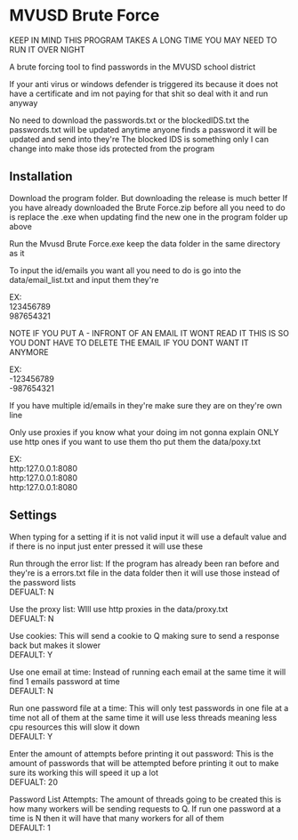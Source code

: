 # MVUSD Brute Force
KEEP IN MIND THIS PROGRAM TAKES A LONG TIME YOU MAY NEED TO RUN IT OVER NIGHT

A brute forcing tool to find passwords in the MVUSD school district  


If your anti virus or windows defender is triggered its because it does not have a certificate and im not paying for that shit so deal with it and run anyway

No need to download the passwords.txt or the blockedIDS.txt the passwords.txt will be updated anytime anyone finds a password it will be updated and send into they're
The blocked IDS is something only I can change into make those ids protected from the program

## Installation 
Download the program folder. But downloading the release is much better
If you have already downloaded the Brute Force.zip before all you need to do is replace the .exe when updating find the new one in the program folder up above  

Run the Mvusd Brute Force.exe keep the data folder in the same directory as it  

To input the id/emails you want all you need to do is go into the data/email_list.txt and input them they're

EX:  
123456789  
987654321

NOTE IF YOU PUT A - INFRONT OF AN EMAIL IT WONT READ IT THIS IS SO YOU DONT HAVE TO DELETE THE EMAIL IF YOU DONT WANT IT ANYMORE

EX:  
-123456789  
-987654321

If you have multiple id/emails in they're make sure they are on they're own line 

Only use proxies if you know what your doing im not gonna explain ONLY use http ones if you want to use them tho put them the data/poxy.txt

EX:  
http:127.0.0.1:8080  
http:127.0.0.1:8080  
http:127.0.0.1:8080  

## Settings

When typing for a setting if it is not valid input it will use a default value and if there is no input just enter pressed it will use these  

Run through the error list: If the program has already been ran before and they're is a errors.txt file in the data folder then it will use those instead of the password lists  
DEFUALT: N

Use the proxy list: WIll use http proxies in the data/proxy.txt  
DEFUALT: N

Use cookies: This will send a cookie to Q making sure to send a response back but makes it slower  
DEFAULT: Y

Use one email at time: Instead of running each email at the same time it will find 1 emails password at time  
DEFAULT: N

Run one password file at a time: This will only test passwords in one file at a time not all of them at the same time it will use less threads meaning less cpu resources this will slow it down  
DEFAULT: Y

Enter the amount of attempts before printing it out password: This is the amount of passwords that will be attempted before printing it out to make sure its working this will speed it up a lot  
DEFUALT: 20

Password List Attempts: The amount of threads going to be created this is how many workers will be sending requests to Q. If run one password at a time is N then it will have that many workers for all of them  
DEFAULT: 1
